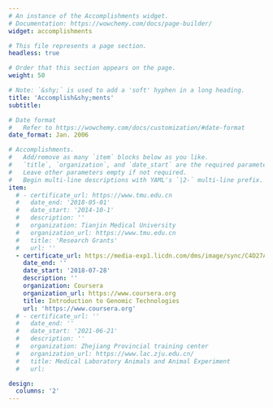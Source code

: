 ```yaml
---
# An instance of the Accomplishments widget.
# Documentation: https://wowchemy.com/docs/page-builder/
widget: accomplishments

# This file represents a page section.
headless: true

# Order that this section appears on the page.
weight: 50

# Note: `&shy;` is used to add a 'soft' hyphen in a long heading.
title: 'Accomplish&shy;ments'
subtitle:

# Date format
#   Refer to https://wowchemy.com/docs/customization/#date-format
date_format: Jan. 2006

# Accomplishments.
#   Add/remove as many `item` blocks below as you like.
#   `title`, `organization`, and `date_start` are the required parameters.
#   Leave other parameters empty if not required.
#   Begin multi-line descriptions with YAML's `|2-` multi-line prefix.
item:
  # - certificate_url: https://www.tmu.edu.cn
  #   date_end: '2018-05-01'
  #   date_start: '2014-10-1'
  #   description: ''
  #   organization: Tianjin Medical University
  #   organization_url: https://www.tmu.edu.cn
  #   title: 'Research Grants'
  #   url: ''
  - certificate_url: https://media-exp1.licdn.com/dms/image/sync/C4D27AQF_OfeTQClb7w/articleshare-shrink_1280_800/0/1660729577313?e=1661335200&v=beta&t=53ZmYggOSh5yhsRK2oFFJU5jAWL8uupMMcl80WP96B0
    date_end: ''
    date_start: '2018-07-28'
    description: ''
    organization: Coursera
    organization_url: https://www.coursera.org
    title: Introduction to Genomic Technologies
    url: 'https://www.coursera.org'
  # - certificate_url: ''
  #   date_end: ''
  #   date_start: '2021-06-21'
  #   description: ''
  #   organization: Zhejiang Provincial training center
  #   organization_url: https://www.lac.zju.edu.cn/
  #   title: Medical Laboratory Animals and Animal Experiment
  #   url: 

design:
  columns: '2'
---
```

